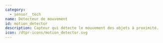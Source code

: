 ```yaml
---
category: 
  - sensor__tech
name: Détecteur de mouvement
id: motion_detector
description: Capteur qui détecte le mouvement des objets à proximité.
icon: /dtpr-icons/motion_detector.svg
---
```


